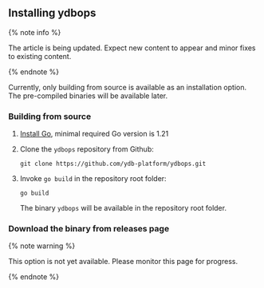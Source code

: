## Installing ydbops

{% note info %}

The article is being updated. Expect new content to appear and minor fixes to existing content.

{% endnote %}

Currently, only building from source is available as an installation option. The pre-compiled binaries will be available later.

### Building from source

1. [Install Go](https://go.dev/doc/install), minimal required Go version is 1.21

2. Clone the `ydbops` repository from Github:
    ```
    git clone https://github.com/ydb-platform/ydbops.git
    ```

3. Invoke `go build` in the repository root folder:
    ```
    go build
    ```
    The binary `ydbops` will be available in the repository root folder.

### Download the binary from releases page

{% note warning %}

This option is not yet available. Please monitor this page for progress.

{% endnote %}
